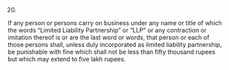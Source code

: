 20.
If any person or persons carry on business under any name or title of which the words “Limited Liability Partnership” or “LLP” or any contraction or imitation thereof is or are the last word or words, that person or each of those persons shall, unless duly incorporated as limited liability partnership, be punishable with fine which shall not be less than fifty thousand rupees but which may extend to five lakh rupees.

